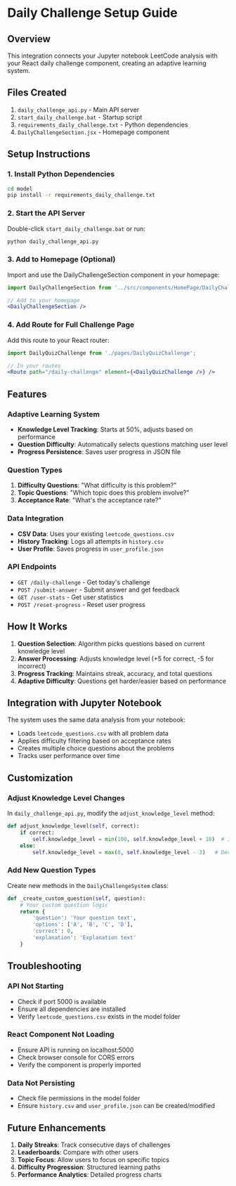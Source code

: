 # Daily Challenge Setup Guide

## Overview
This integration connects your Jupyter notebook LeetCode analysis with your React daily challenge component, creating an adaptive learning system.

## Files Created
1. `daily_challenge_api.py` - Main API server
2. `start_daily_challenge.bat` - Startup script
3. `requirements_daily_challenge.txt` - Python dependencies
4. `DailyChallengeSection.jsx` - Homepage component

## Setup Instructions

### 1. Install Python Dependencies
```bash
cd model
pip install -r requirements_daily_challenge.txt
```

### 2. Start the API Server
Double-click `start_daily_challenge.bat` or run:
```bash
python daily_challenge_api.py
```

### 3. Add to Homepage (Optional)
Import and use the DailyChallengeSection component in your homepage:
```jsx
import DailyChallengeSection from '../src/components/HomePage/DailyChallengeSection';

// Add to your homepage
<DailyChallengeSection />
```

### 4. Add Route for Full Challenge Page
Add this route to your React router:
```jsx
import DailyQuizChallenge from './pages/DailyQuizChallenge';

// In your routes
<Route path="/daily-challenge" element={<DailyQuizChallenge />} />
```

## Features

### Adaptive Learning System
- **Knowledge Level Tracking**: Starts at 50%, adjusts based on performance
- **Question Difficulty**: Automatically selects questions matching user level
- **Progress Persistence**: Saves user progress in JSON file

### Question Types
1. **Difficulty Questions**: "What difficulty is this problem?"
2. **Topic Questions**: "Which topic does this problem involve?"
3. **Acceptance Rate**: "What's the acceptance rate?"

### Data Integration
- **CSV Data**: Uses your existing `leetcode_questions.csv`
- **History Tracking**: Logs all attempts in `history.csv`
- **User Profile**: Saves progress in `user_profile.json`

### API Endpoints
- `GET /daily-challenge` - Get today's challenge
- `POST /submit-answer` - Submit answer and get feedback
- `GET /user-stats` - Get user statistics
- `POST /reset-progress` - Reset user progress

## How It Works

1. **Question Selection**: Algorithm picks questions based on current knowledge level
2. **Answer Processing**: Adjusts knowledge level (+5 for correct, -5 for incorrect)
3. **Progress Tracking**: Maintains streak, accuracy, and total questions
4. **Adaptive Difficulty**: Questions get harder/easier based on performance

## Integration with Jupyter Notebook

The system uses the same data analysis from your notebook:
- Loads `leetcode_questions.csv` with all problem data
- Applies difficulty filtering based on acceptance rates
- Creates multiple choice questions about the problems
- Tracks user performance over time

## Customization

### Adjust Knowledge Level Changes
In `daily_challenge_api.py`, modify the `adjust_knowledge_level` method:
```python
def adjust_knowledge_level(self, correct):
    if correct:
        self.knowledge_level = min(100, self.knowledge_level + 10)  # Increase by 10
    else:
        self.knowledge_level = max(0, self.knowledge_level - 3)   # Decrease by 3
```

### Add New Question Types
Create new methods in the `DailyChallengeSystem` class:
```python
def _create_custom_question(self, question):
    # Your custom question logic
    return {
        'question': 'Your question text',
        'options': ['A', 'B', 'C', 'D'],
        'correct': 0,
        'explanation': 'Explanation text'
    }
```

## Troubleshooting

### API Not Starting
- Check if port 5000 is available
- Ensure all dependencies are installed
- Verify `leetcode_questions.csv` exists in the model folder

### React Component Not Loading
- Ensure API is running on localhost:5000
- Check browser console for CORS errors
- Verify the component is properly imported

### Data Not Persisting
- Check file permissions in the model folder
- Ensure `history.csv` and `user_profile.json` can be created/modified

## Future Enhancements

1. **Daily Streaks**: Track consecutive days of challenges
2. **Leaderboards**: Compare with other users
3. **Topic Focus**: Allow users to focus on specific topics
4. **Difficulty Progression**: Structured learning paths
5. **Performance Analytics**: Detailed progress charts